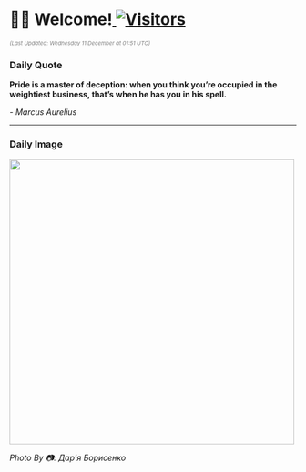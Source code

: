 <h1>👋🏽 Welcome!<a href="https://github.com/OmitNomis/"> <img src="https://visitor-badge.laobi.icu/badge?page_id=OmitNomis" alt="Visitors"></a></h1>

<i><p style="font-size: 0.6rem; color:gray">(Last Updated: Wednesday 11 December at 01:51 UTC)</p></i>

<h3> Daily Quote </h3>
<b><p>Pride is a master of deception: when you think you’re occupied in the weightiest business, that’s when he has you in his spell.</p></b>
<i><caption style="font-size: 0.8rem; color:gray;">- Marcus Aurelius</caption></i>


<hr>

<h3>Daily Image</h3>
<a href="https://images.unsplash.com/photo-1724527758754-a1a5ac2860ed?crop=entropy&cs=srgb&fm=jpg&ixid=M3w2MjM3MzF8MHwxfHJhbmRvbXx8fHx8fHx8fDE3MzM4ODE5MTR8&ixlib=rb-4.0.3&q=85" target="_blank"><img style="height:500px;" src=https://images.unsplash.com/photo-1724527758754-a1a5ac2860ed?crop=entropy&cs=srgb&fm=jpg&ixid=M3w2MjM3MzF8MHwxfHJhbmRvbXx8fHx8fHx8fDE3MzM4ODE5MTR8&ixlib=rb-4.0.3&q=85"/></a>

<i><caption style="font-size: 0.8rem; color:gray;"> Photo By 📷: Дар&#39;я Борисенко</caption></i>
